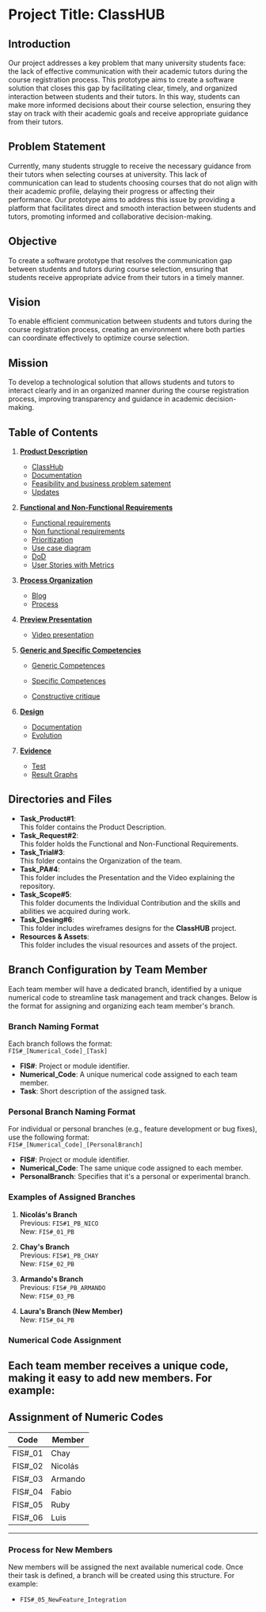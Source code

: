 # **Project Title: ClassHUB**

## **Introduction**
Our project addresses a key problem that many university students face: the lack of effective communication with their academic tutors during the course registration process. This prototype aims to create a software solution that closes this gap by facilitating clear, timely, and organized interaction between students and their tutors. In this way, students can make more informed decisions about their course selection, ensuring they stay on track with their academic goals and receive appropriate guidance from their tutors.

## **Problem Statement**
Currently, many students struggle to receive the necessary guidance from their tutors when selecting courses at university. This lack of communication can lead to students choosing courses that do not align with their academic profile, delaying their progress or affecting their performance. Our prototype aims to address this issue by providing a platform that facilitates direct and smooth interaction between students and tutors, promoting informed and collaborative decision-making.

## **Objective**
To create a software prototype that resolves the communication gap between students and tutors during course selection, ensuring that students receive appropriate advice from their tutors in a timely manner.

## **Vision**
To enable efficient communication between students and tutors during the course registration process, creating an environment where both parties can coordinate effectively to optimize course selection.

## **Mission**
To develop a technological solution that allows students and tutors to interact clearly and in an organized manner during the course registration process, improving transparency and guidance in academic decision-making.

## **Table of Contents**
1. **[Product Description](https://github.com/Chayy80/Repostorio-Equipo-3/tree/FIS_%233_ProjectMA/Resources%20%26%20Assets)**  
   - [ClassHub](https://github.com/Chayy80/Repostorio-Equipo-3/blob/FIS_%233_ProjectMA/TaskProduct%231/ClassHub.md)
   - [Documentation](https://github.com/Chayy80/Repostorio-Equipo-3/blob/FIS_%233_ProjectMA/TaskProduct%231/Documentation.md)
   - [Feasibility and business problem satement](https://github.com/Chayy80/Repostorio-Equipo-3/blob/FIS_%233_ProjectMA/TaskProduct%231/Feasibility%20and%20business%20problem%20satement.md)
   - [Updates](https://github.com/Chayy80/Repostorio-Equipo-3/blob/FIS_%233_ProjectMA/TaskProduct%231/Updates.md)
 


2. **[Functional and Non-Functional Requirements](https://github.com/Chayy80/Repostorio-Equipo-3/tree/FIS_%233_ProjectMA/Task_Request%232)**  
   - [Functional requirements](https://github.com/Chayy80/Repostorio-Equipo-3/blob/FIS_%233_ProjectMA/Task_Request%232/Functional%20requirements.md)
   - [Non functional requirements](https://github.com/Chayy80/Repostorio-Equipo-3/blob/FIS_%233_ProjectMA/Task_Request%232/Non%20functional%20requirements.md)
   - [Prioritization](https://github.com/Chayy80/Repostorio-Equipo-3/blob/FIS_%233_ProjectMA/Task_Request%232/Prioritization.md)
   - [Use case diagram](https://github.com/Chayy80/Repostorio-Equipo-3/blob/FIS_%233_ProjectMA/Task_Request%232/Use%20case%20diagram.md)
   - [DoD](https://github.com/Chayy80/Repostorio-Equipo-3/blob/FIS_%233_ProjectMA/Task_Request%232/DoD%20english.md)
   - [User Stories with Metrics](https://github.com/Chayy80/Repostorio-Equipo-3/blob/FIS_%233_ProjectMA/Task_Request%232/User%20Stories%20with%20Metrics.md)
     
3. **[Process Organization](https://github.com/Chayy80/Repostorio-Equipo-3/tree/FIS_%233_ProjectMA/Task_Trial%233)**  
   - [Blog](https://github.com/Chayy80/Repostorio-Equipo-3/blob/FIS_%233_ProjectMA/Task_Trial%233/Blog.md)
   - [Process](https://github.com/Chayy80/Repostorio-Equipo-3/blob/FIS_%233_ProjectMA/Task_Trial%233/Process.md)
     
4. **[Preview Presentation](https://github.com/Chayy80/Repostorio-Equipo-3/tree/FIS%231_PB_NICO/Task_PA%234)**  
   - [Video presentation](https://github.com/Chayy80/Repostorio-Equipo-3/blob/FIS_%233_ProjectMA/Task_PA%234/Video%20presentation%203.md)

5. **[Generic and Specific Competencies](https://github.com/Chayy80/Repostorio-Equipo-3/tree/FIS_%233_ProjectMA/Task_Scope%235)**  
   - [Generic Competences](https://github.com/Chayy80/Repostorio-Equipo-3/blob/FIS_%233_ProjectMA/Task_Scope%235/GenericCompetences.md)
   - [Specific Competences](https://github.com/Chayy80/Repostorio-Equipo-3/blob/FIS_%233_ProjectMA/Task_Scope%235/SpecificCompetencies.md)


   - [Constructive critique](https://github.com/Chayy80/Repostorio-Equipo-3/blob/FIS_%233_ProjectMA/Task_Scope%235/Constructive%20critique.md)

  
6. **[Design](https://github.com/Chayy80/Repostorio-Equipo-3/tree/FIS_%233_ProjectMA/Task_Design%236)**  
   - [Documentation](https://github.com/Chayy80/Repostorio-Equipo-3/blob/FIS_%233_ProjectMA/Task_Design%236/Documentation.md)
   - [Evolution](https://github.com/Chayy80/Repostorio-Equipo-3/blob/FIS_%233_ProjectMA/Task_Design%236/Evolution.md)
  

7. **[Evidence](https://github.com/Chayy80/Repostorio-Equipo-3/tree/FIS_%233_ProjectMA/Task_evidence%237)**  
   - [Test](https://github.com/Chayy80/Repostorio-Equipo-3/tree/FIS_%233_ProjectMA/Task_evidence%237/Test)
   - [Result Graphs](https://github.com/Chayy80/Repostorio-Equipo-3/tree/FIS_%233_ProjectMA/Task_evidence%237/Test)


## **Directories and Files**
- **Task_Product#1**:  
  This folder contains the Product Description.
- **Task_Request#2**:  
  This folder holds the Functional and Non-Functional Requirements.
- **Task_Trial#3**:  
  This folder contains the Organization of the team.
- **Task_PA#4**:  
  This folder includes the Presentation and the Video explaining the repository.
- **Task_Scope#5**:  
  This folder documents the Individual Contribution and the skills and abilities we acquired during work.
- **Task_Desing#6**:  
  This folder includes wireframes designs for the **ClassHUB** project. 
- **Resources & Assets**:  
  This folder includes the visual resources and assets of the project.

## **Branch Configuration by Team Member**

Each team member will have a dedicated branch, identified by a unique numerical code to streamline task management and track changes. Below is the format for assigning and organizing each team member's branch.

### **Branch Naming Format**
Each branch follows the format:  
`FIS#_[Numerical_Code]_[Task]`

- **FIS#**: Project or module identifier.
- **Numerical_Code**: A unique numerical code assigned to each team member.
- **Task**: Short description of the assigned task.
  
### **Personal Branch Naming Format**
For individual or personal branches (e.g., feature development or bug fixes), use the following format:  
`FIS#_[Numerical_Code]_[PersonalBranch]`

- **FIS#**: Project or module identifier.
- **Numerical_Code**: The same unique code assigned to each member.
- **PersonalBranch**: Specifies that it's a personal or experimental branch.
  
### **Examples of Assigned Branches**

1. **Nicolás's Branch**  
   Previous: `FIS#1_PB_NICO`  
   New: `FIS#_01_PB`

2. **Chay's Branch**  
   Previous: `FIS#1_PB_CHAY`  
   New: `FIS#_02_PB`

3. **Armando's Branch**  
   Previous: `FIS#_PB_ARMANDO`  
   New: `FIS#_03_PB`

4. **Laura's Branch (New Member)**  
   New: `FIS#_04_PB`

### **Numerical Code Assignment**
Each team member receives a unique code, making it easy to add new members. For example:
---

## **Assignment of Numeric Codes**

| Code   | Member    |
|--------|-----------|
| FIS#_01 | Chay     |
| FIS#_02 | Nicolás  |
| FIS#_03 | Armando  |
| FIS#_04 | Fabio    |
| FIS#_05 | Ruby     |
| FIS#_06 | Luis     |

---

### **Process for New Members**
New members will be assigned the next available numerical code. Once their task is defined, a branch will be created using this structure. For example:

- `FIS#_05_NewFeature_Integration`
